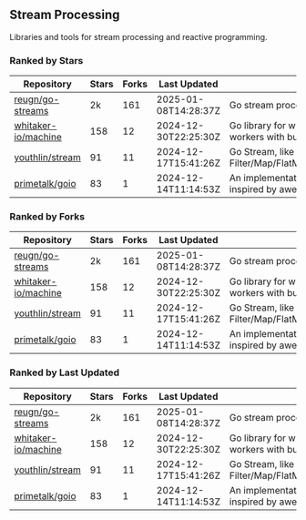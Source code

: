 ## Stream Processing

Libraries and tools for stream processing and reactive programming.

### Ranked by Stars

| Repository | Stars | Forks | Last Updated | Description | 
|------------|-------|-------|--------------|-------------|
| [reugn/go-streams](https://github.com/reugn/go-streams) | 2k | 161 | 2025-01-08T14:28:37Z |  Go stream processing library. |
| [whitaker-io/machine](https://github.com/whitaker-io/machine) | 158 | 12 | 2024-12-30T22:25:30Z |  Go library for writing and generating stream workers with built in metrics and traceability. |
| [youthlin/stream](https://github.com/youthlin/stream) | 91 | 11 | 2024-12-17T15:41:26Z |  Go Stream, like Java 8 Stream: Filter/Map/FlatMap/Peek/Sorted/ForEach/Reduce... |
| [primetalk/goio](https://github.com/primetalk/goio) | 83 | 1 | 2024-12-14T11:14:53Z |  An implementation of IO, Stream, Fiber for Golang, inspired by awesome Scala libraries cats and fs2. |

### Ranked by Forks

| Repository | Stars | Forks | Last Updated | Description | 
|------------|-------|-------|--------------|-------------|
| [reugn/go-streams](https://github.com/reugn/go-streams) | 2k | 161 | 2025-01-08T14:28:37Z |  Go stream processing library. |
| [whitaker-io/machine](https://github.com/whitaker-io/machine) | 158 | 12 | 2024-12-30T22:25:30Z |  Go library for writing and generating stream workers with built in metrics and traceability. |
| [youthlin/stream](https://github.com/youthlin/stream) | 91 | 11 | 2024-12-17T15:41:26Z |  Go Stream, like Java 8 Stream: Filter/Map/FlatMap/Peek/Sorted/ForEach/Reduce... |
| [primetalk/goio](https://github.com/primetalk/goio) | 83 | 1 | 2024-12-14T11:14:53Z |  An implementation of IO, Stream, Fiber for Golang, inspired by awesome Scala libraries cats and fs2. |

### Ranked by Last Updated

| Repository | Stars | Forks | Last Updated | Description | 
|------------|-------|-------|--------------|-------------|
| [reugn/go-streams](https://github.com/reugn/go-streams) | 2k | 161 | 2025-01-08T14:28:37Z |  Go stream processing library. |
| [whitaker-io/machine](https://github.com/whitaker-io/machine) | 158 | 12 | 2024-12-30T22:25:30Z |  Go library for writing and generating stream workers with built in metrics and traceability. |
| [youthlin/stream](https://github.com/youthlin/stream) | 91 | 11 | 2024-12-17T15:41:26Z |  Go Stream, like Java 8 Stream: Filter/Map/FlatMap/Peek/Sorted/ForEach/Reduce... |
| [primetalk/goio](https://github.com/primetalk/goio) | 83 | 1 | 2024-12-14T11:14:53Z |  An implementation of IO, Stream, Fiber for Golang, inspired by awesome Scala libraries cats and fs2. |

